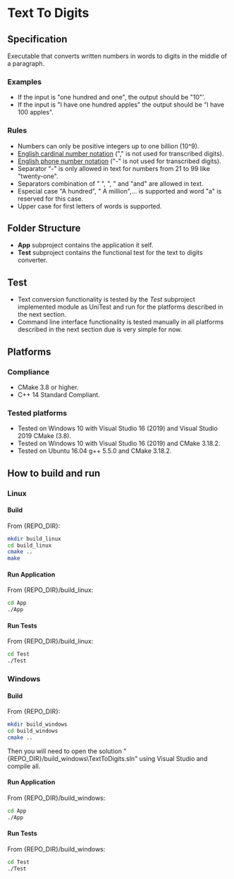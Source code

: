 # Text To Digits

## Specification

Executable that converts written numbers in words to digits in the middle of a paragraph.

### Examples

- If the input is "one hundred and one", the output should be "10"’.
- If the input is "I have one hundred apples" the output should be "I have 100 apples".

### Rules

- Numbers can only be positive integers up to one billion (10^9).
- [English cardinal number notation](https://www.vocabulary.cl/Basic/Numbers.htm) ("," is not used for transcribed digits).
- [English phone number notation](https://www.vocabulary.cl/Basic/Numbers.htm) ("-" is not used for transcribed digits).
- Separator "-" is only allowed in text for numbers from 21 to 99 like "twenty-one".
- Separators combination of " ", ", " and "and" are allowed in text.
- Especial case "A hundred", " A million",... is supported and word "a" is reserved for this case.
- Upper case for first letters of words is supported.

## Folder Structure

- **App** subproject contains the application it self.
- **Test** subproject contains the functional test for the text to digits converter.

## Test

- Text conversion functionality is tested by the *Test* subproject implemented module as UniTest and run for the platforms described in the next section.
- Command line interface functionality is tested manually in all platforms described in the next section due is very simple for now.

## Platforms

### Compliance

- CMake 3.8 or higher.
- C++ 14 Standard Compliant.

### Tested platforms

- Tested on Windows 10 with Visual Studio 16 (2019) and Visual Studio 2019 CMake (3.8).
- Tested on Windows 10 with Visual Studio 16 (2019) and CMake 3.18.2.
- Tested on Ubuntu 16.04 g++ 5.5.0 and CMake 3.18.2.

## How to build and run

### Linux

#### Build

From {REPO_DIR}:

```bash
mkdir build_linux
cd build_linux
cmake ..
make
```

#### Run Application

From {REPO_DIR}/build_linux:

```bash
cd App
./App
```

#### Run Tests

From {REPO_DIR}/build_linux:

```bash
cd Test
./Test
```

### Windows

#### Build

From {REPO_DIR}:

```bash
mkdir build_windows
cd build_windows
cmake ..
```

Then you will need to open the solution "{REPO_DIR}/build_windows\TextToDigits.sln" using Visual Studio and compile all.

#### Run Application

From {REPO_DIR}/build_windows:

```bash
cd App
./App
```

#### Run Tests

From {REPO_DIR}/build_windows:

```bash
cd Test
./Test
```